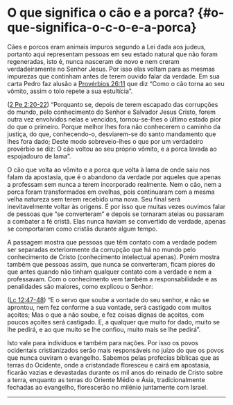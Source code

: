 # O que significa o cão e a porca? {#o-que-significa-o-c-o-e-a-porca}

Cães e porcos eram animais impuros segundo a Lei dada aos judeus, portanto aqui representam pessoas em seu estado natural que não foram regeneradas, isto é, nunca nasceram de novo e nem creram verdadeiramente no Senhor Jesus. Por isso elas voltam para as mesmas impurezas que continham antes de terem ouvido falar da verdade. Em sua carta Pedro faz alusão a [Provérbios 26:11](http://bibliaonline.com.br/acf/pv/26/11) que diz “Como o cão torna ao seu vômito, assim o tolo repete a sua estultícia”.

([2 Pe 2:20-22](http://bibliaonline.com.br/acf/2pe/2/20-22)) “Porquanto se, depois de terem escapado das corrupções do mundo, pelo conhecimento do Senhor e Salvador Jesus Cristo, forem outra vez envolvidos nelas e vencidos, tornou-se-lhes o último estado pior do que o primeiro. Porque melhor lhes fora não conhecerem o caminho da justiça, do que, conhecendo-o, desviarem-se do santo mandamento que lhes fora dado; Deste modo sobreveio-lhes o que por um verdadeiro provérbio se diz: O cão voltou ao seu próprio vômito, e a porca lavada ao espojadouro de lama”.

O cão que volta ao vômito e a porca que volta à lama de onde saiu nos falam da apostasia, que é o abandono da verdade por aqueles que apenas a professam sem nunca a terem incorporado realmente. Nem o cão, nem a porca foram transformados em ovelhas, pois continuaram com a mesma velha natureza sem terem recebido uma nova. Seu final será inevitavelmente voltar às origens. É por isso que muitas vezes ouvimos falar de pessoas que “se converteram” e depois se tornaram ateias ou passaram a combater a fé cristã. Elas nunca haviam se convertido de verdade, apenas se comportaram como cristãs durante algum tempo.

A passagem mostra que pessoas que têm contato com a verdade podem ser separadas exteriormente da corrupção que há no mundo pelo conhecimento de Cristo (conhecimento intelectual apenas). Porém mostra também que pessoas assim, que nunca se converteram, ficam piores do que antes quando não tinham qualquer contato com a verdade e nem a professavam. Com o conhecimento vem também a responsabilidade e as penalidades são maiores, como explicou o Senhor:

([Lc 12:47-48](http://bibliaonline.com.br/acf/lc/12/47-48)) “E o servo que soube a vontade do seu senhor, e não se aprontou, nem fez conforme a sua vontade, será castigado com muitos açoites; Mas o que a não soube, e fez coisas dignas de açoites, com poucos açoites será castigado. E, a qualquer que muito for dado, muito se lhe pedirá, e ao que muito se lhe confiou, muito mais se lhe pedirá”.

Isto vale para indivíduos e também para nações. Por isso os povos ocidentais cristianizados serão mais responsáveis no juízo do que os povos que nunca ouviram o evangelho. Sabemos pelas profecias bíblicas que as terras do Ocidente, onde a cristandade floresceu e cairá em apostasia, ficarão vazias e devastadas durante os mil anos do reinado de Cristo sobre a terra, enquanto as terras do Oriente Médio e Ásia, tradicionalmente fechadas ao evangelho, florescerão no milênio juntamente com Israel.

*****